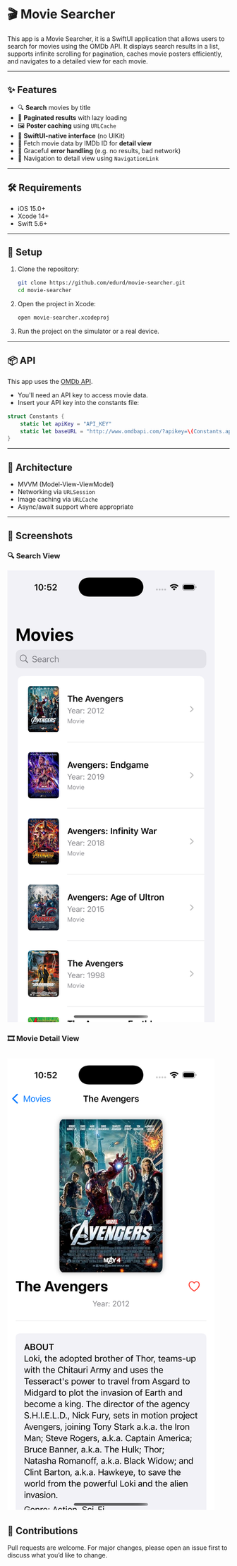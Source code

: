 # 🎬 Movie Searcher

This app is a Movie Searcher, it is a SwiftUI application that allows users to search for movies using the OMDb API. It displays search results in a list, supports infinite scrolling for pagination, caches movie posters efficiently, and navigates to a detailed view for each movie.

---

## ✨ Features

- 🔍 **Search** movies by title
- 🧾 **Paginated results** with lazy loading
- 🖼️ **Poster caching** using `URLCache`
- 📱 **SwiftUI-native interface** (no UIKit)
- 📡 Fetch movie data by IMDb ID for **detail view**
- 🚨 Graceful **error handling** (e.g. no results, bad network)
- 🧭 Navigation to detail view using `NavigationLink`

---

## 🛠️ Requirements

- iOS 15.0+
- Xcode 14+
- Swift 5.6+

---

## 🔧 Setup

1. Clone the repository:

   ```bash
   git clone https://github.com/edurd/movie-searcher.git
   cd movie-searcher
   ```

2. Open the project in Xcode:

   ```bash
   open movie-searcher.xcodeproj
   ```

3. Run the project on the simulator or a real device.

---

## 📦 API

This app uses the [OMDb API](https://www.omdbapi.com/).

* You'll need an API key to access movie data.
* Insert your API key into the constants file:

```swift
struct Constants {
    static let apiKey = "API_KEY"
    static let baseURL = "http://www.omdbapi.com/?apikey=\(Constants.apiKey)"
}

```

---

## 🧠 Architecture

* MVVM (Model-View-ViewModel)
* Networking via `URLSession`
* Image caching via `URLCache`
* Async/await support where appropriate

---

## 📸 Screenshots

### 🔍 Search View
![Search View](screenshots/list.png)

### 🎞️ Movie Detail View
![Detail View](screenshots/details.png)
---

## 🙌 Contributions

Pull requests are welcome. For major changes, please open an issue first to discuss what you’d like to change.



